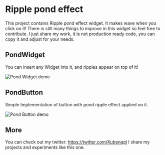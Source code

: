 # Ripple pond effect

This project contains Ripple pond effect widget. It makes wave when you click on it!
There is still many things to improve in this widget so feel free to contribute. I just share my work, it is not production ready code, you can copy it and adjust for your needs.

## PondWidget
You can insert any Widget into it, and ripples appear on top of it!

![Pond Widget demo](https://media0.giphy.com/media/Urc02wYPOR3vQMr1Ol/giphy.gif?cid=790b761102802912b8fd9b7941c5016fa04215e6ea4364fb&rid=giphy.gif&ct=g)

## PondButton
Simple Implementation of button with pond ripple effect applied on it.

![Pond Button demo](https://media2.giphy.com/media/u4qCHWbzyJgH1ytdyG/giphy.gif?cid=790b76112c260e92523f65ebb01eec06dd312b1438cc6b7a&rid=giphy.gif&ct=g)

## More
You can check out my twitter: https://twitter.com/Kubenqpl
I share my projects and experiments like this one.
